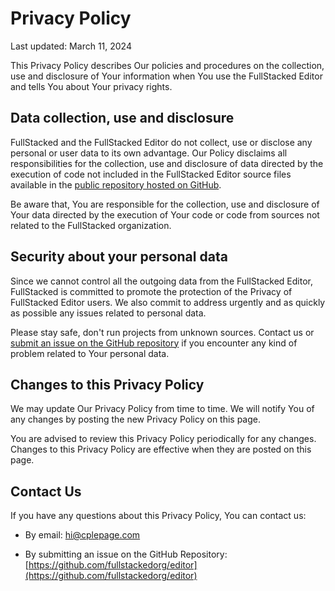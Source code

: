 # Privacy Policy

Last updated: March 11, 2024

This Privacy Policy describes Our policies and procedures on the collection, use and disclosure of Your information when You use the FullStacked Editor and tells You about Your privacy rights.

## Data collection, use and disclosure

FullStacked and the FullStacked Editor do not collect, use or disclose any personal or user data
to its own advantage. Our Policy disclaims all responsibilities for the collection, use and disclosure of
data directed by the execution of code not included in the FullStacked Editor source files available
in the [public repository hosted on GitHub](https://github.com/fullstackedorg/editor).

Be aware that, You are responsible for the collection, use and disclosure of Your data directed by the execution of Your code
or code from sources not related to the FullStacked organization.

## Security about your personal data

Since we cannot control all the outgoing data from the FullStacked Editor,
FullStacked is committed to promote the protection of the Privacy of FullStacked Editor users.
We also commit to address urgently and as quickly as possible any issues related to personal data.

Please stay safe, don't run projects from unknown sources.
Contact us or [submit an issue on the GitHub repository](https://github.com/fullstackedorg/editor/issues/new)
if you encounter any kind of problem related to Your personal data.

## Changes to this Privacy Policy

We may update Our Privacy Policy from time to time. We will notify You of any changes by posting the new Privacy Policy on this page.

You are advised to review this Privacy Policy periodically for any changes. Changes to this Privacy Policy are effective when they are posted on this page.

## Contact Us

If you have any questions about this Privacy Policy, You can contact us:


- By email: hi@cplepage.com


- By submitting an issue on the GitHub Repository: [https://github.com/fullstackedorg/editor](https://github.com/fullstackedorg/editor)